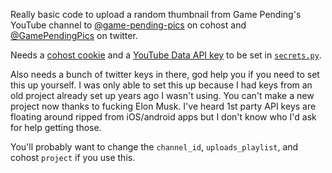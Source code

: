 Really basic code to upload a random thumbnail from Game Pending's YouTube channel to
[@game-pending-pics](https://cohost.org/game-pending-pics) on cohost and [@GamePendingPics](https://twitter.com/GamePendingPics) on twitter.

Needs a [cohost cookie](https://github.com/valknight/Cohost.py#retrieving-your-cookie)
and a [YouTube Data API key](https://developers.google.com/youtube/v3/docs)
to be set in [`secrets.py`](secrets.py).

Also needs a bunch of twitter keys in there, god help you if you need to set this up yourself.
I was only able to set this up because I had keys from an old project already set up years ago I wasn't using.
You can't make a new project now thanks to fucking Elon Musk. I've heard 1st party API keys are floating around ripped from iOS/android apps but I don't know who I'd ask for help getting those.

You'll probably want to change the `channel_id`, `uploads_playlist`,
and cohost `project` if you use this.

